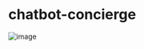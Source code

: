 # chatbot-concierge

![image](https://user-images.githubusercontent.com/60978943/111003335-ebb60c00-8354-11eb-993c-9b37bbeca513.png)
